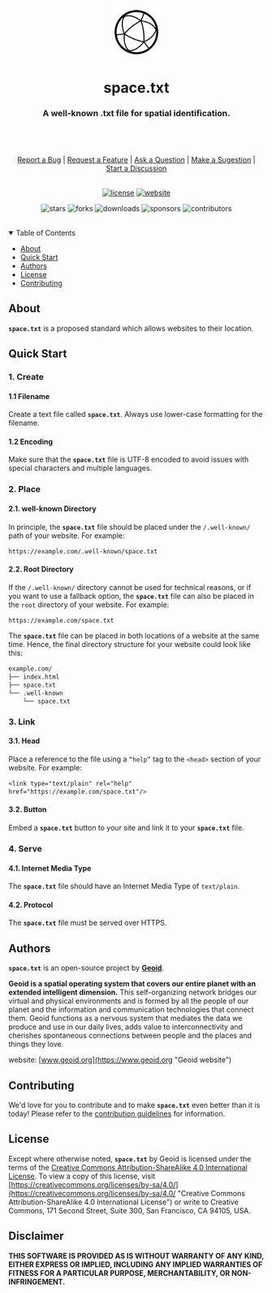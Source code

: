 <header>
  <p align="center">
    <img src=".github/images/geoid-logo_light.png" width="20%" height="20%" alt="Geoid Logo">
  </p>
  <h1 align='center' style='border-bottom: none;'>space.txt</h1>
  <h3 align='center'>A well-known .txt file for spatial identification.</h3>
</header>
<br/>
<div align="center">
  <a href="https://github.com/geoid-org/space-txt/issues/new?assignees=&labels=Needs%3A+Triage+%3Amag%3A%2Ctype%3Abug-suspected&template=bug_report.yml">Report a Bug</a>
  |
  <a href="https://github.com/geoid-org/space-txt/issues/new?assignees=&labels=Needs%3A+Triage+%3Amag%3A%2Ctype%3Afeature-request%2CHelp+wanted+%F0%9F%AA%A7&template=feature_request.yml">Request a Feature</a>
  |
  <a href="https://github.com/geoid-org/space-txt/issues/new?assignees=&labels=Needs%3A+Triage+%3Amag%3A%2Ctype%3Aquestion&template=question.yml">Ask a Question</a>
  |
  <a href="https://github.com/geoid-org/space-txt/issues/new?assignees=&labels=Needs%3A+Triage+%3Amag%3A%2Ctype%3Aenhancement&template=suggestion.yml">Make a Sugestion</a>
  |
  <a href="https://github.com/geoid-org/space-txt/discussions">Start a Discussion</a>
</div>
<br/>
<div align="center">

  [![license](https://img.shields.io/github/license/geoid-org/space-txt?color=green&label=license&style=flat-square)](LICENSE.md)
  [![website](https://img.shields.io/website?color=blue&down_color=red&down_message=offline&label=website&style=flat-square&up_color=green&up_message=online&url=https%3A%2F%2Fwww.wellknwon.space)](https://www.wellknwon.space)

  ![stars](https://img.shields.io/github/stars/geoid-org/space-txt?color=blue&label=stars&style=flat-square)
  ![forks](https://img.shields.io/github/forks/geoid-org/space-txt?color=blue&label=forks&style=flat-square)
  ![downloads](https://img.shields.io/github/downloads/geoid-org/space-txt/total?color=blue&label=downloads&style=flat-square)
  ![sponsors](https://img.shields.io/github/sponsors/geoid-org?color=blue&label=sponsors&style=flat-square)
  ![contributors](https://img.shields.io/github/contributors/geoid-org/space-txt?color=blue&label=contributors&style=flat-square)
  
</div>
<br/>
<details open="open">
<summary>Table of Contents</summary>

- [About](#about)
- [Quick Start](#quick-start)
- [Authors](#authors)
- [License](#license)
- [Contributing](#contributing)

</details>


## About

**`space.txt`** is a proposed standard which allows websites to their location.


## Quick Start

### 1. Create

#### 1.1 Filename
Create a text file called **`space.txt`**.
Always use lower-case formatting for the filename.

#### 1.2 Encoding
Make sure that the **`space.txt`** file is UTF-8 encoded to avoid issues with special characters and multiple languages.

### 2. Place

#### 2.1. well-known Directory
In principle, the **`space.txt`** file should be placed under the `/.well-known/` path of your website. For example:

```
https://example.com/.well-known/space.txt
```

#### 2.2. Root Directory
If the `/.well-known/` directory cannot be used for technical reasons, or if you want to use a fallback option, the **`space.txt`** file can also be placed in the `root` directory of your website. For example:

```
https://example.com/space.txt
```

The **`space.txt`** file can be placed in both locations of a website at the same time. Hence, the final directory structure for your website could look like this:

```
example.com/
├── index.html
├── space.txt
└── .well-known
    └── space.txt
```

### 3. Link

#### 3.1. Head

Place a reference to the file using a `“help”` tag to the `<head>` section of your website. For example:

```
<link type="text/plain" rel="help" href="https://example.com/space.txt"/>
```

#### 3.2. Button
Embed a **`space.txt`** button to your site and link it to your **`space.txt`** file.

### 4. Serve

#### 4.1. Internet Media Type
The **`space.txt`** file should have an Internet Media Type of `text/plain`.

#### 4.2. Protocol
The **`space.txt`** file must be served over HTTPS.


## Authors

**`space.txt`** is an open-source project by **[Geoid](https://www.geoid.org "Geoid website")**.

**Geoid is a spatial operating system that covers our entire planet with an extended intelligent dimension.**
This self-organizing network bridges our virtual and physical environments and is formed by all the people of our planet and the information and communication technologies that connect them. Geoid functions as a nervous system that mediates the data we produce and use in our daily lives, adds value to interconnectivity and cherishes spontaneous connections between people and the places and things they love.

website: [www.geoid.org](https://www.geoid.org "Geoid website")


## Contributing

We'd love for you to contribute and to make **`space.txt`** even better than it is today!
Please refer to the [contribution guidelines](.github/CONTRIBUTING.md) for information.


## License

Except where otherwise noted, **`space.txt`** by Geoid is licensed under the terms of the [Creative Commons Attribution-ShareAlike 4.0 International License](https://creativecommons.org/licenses/by-sa/4.0/ "Creative Commons Attribution-ShareAlike 4.0 International License"). To view a copy of this license, visit [https://creativecommons.org/licenses/by-sa/4.0/](https://creativecommons.org/licenses/by-sa/4.0/ "Creative Commons Attribution-ShareAlike 4.0 International License") or write to Creative Commons, 171 Second Street, Suite 300, San Francisco, CA 94105, USA.


## Disclaimer

**THIS SOFTWARE IS PROVIDED AS IS WITHOUT WARRANTY OF ANY KIND, EITHER EXPRESS OR IMPLIED, INCLUDING ANY IMPLIED WARRANTIES OF FITNESS FOR A PARTICULAR PURPOSE, MERCHANTABILITY, OR NON-INFRINGEMENT.**
